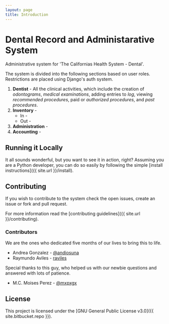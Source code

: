 ```yaml
---
layout: page
title: Introduction
---
```


# Dental Record and Administarative System

Administrative system for 'The Californias Health System - Dental'.

The system is divided into the following sections based on user roles. Restrictions are placed using Django's auth system.

1. **Dentist** - All the clinical activities, which include the creation of *odontograms*, *medical examinations*, adding entries to *log*, viewing *recommended procedures*, paid or *authorized procedures*, and *past procedures*.
2. **Inventory** -
    - In -
    - Out -
3. **Administration** -
4. **Accounting** -

## Running it Locally

It all sounds wonderful, but you want to see it in action, right? Assuming you are a Python developer, you can do so easily by following the simple [install instructions]({{ site.url }}/install).

## Contributing

If you wish to contribute to the system check the open issues, create an issue or fork and pull request.

For more information read the [contributing guidelines]({{ site.url }}/contributing).

### Contributors

We are the ones who dedicated five months of our lives to bring this to life.

* Andrea Gonzalez - [@andiosuna](https://twitter.com/andiosuna)
* Raymundo Aviles - [raviles](https://bitbucket.org/raviles)

Special thanks to this guy, who helped us with our newbie questions and answered with lots of patience.

* M.C. Moises Perez - [@mxpxgx](https://twitter.com/mxpxgx)

## License

This project is licensed under the [GNU General Public License v3.0]({{ site.bitbucket.repo }}).
